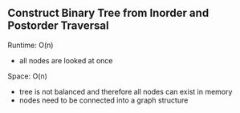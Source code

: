 ## Construct Binary Tree from Inorder and Postorder Traversal

Runtime: O(n)
- all nodes are looked at once

Space: O(n)
- tree is not balanced and therefore all nodes can exist in memory
- nodes need to be connected into a graph structure